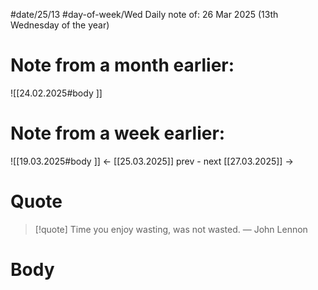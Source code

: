 
#date/25/13
#day-of-week/Wed
Daily note of: 26 Mar 2025 (13th Wednesday of the year)

# Note from a month earlier:
![[24.02.2025#body ]]

# Note from a week earlier:
![[19.03.2025#body ]]
 <- [[25.03.2025]] prev - next [[27.03.2025]] ->
# Quote

> [!quote] Time you enjoy wasting, was not wasted.
> — John Lennon
# Body

